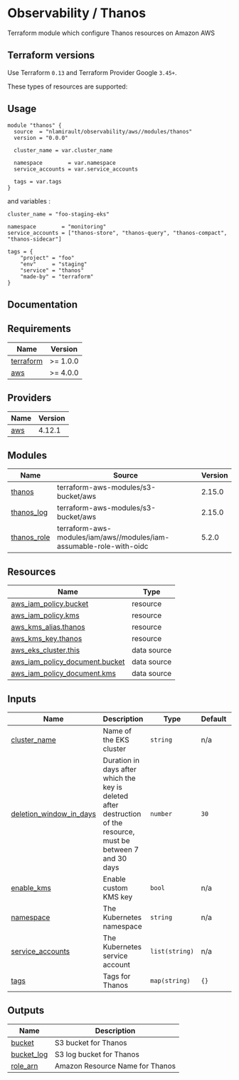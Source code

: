 # Observability / Thanos

Terraform module which configure Thanos resources on Amazon AWS

## Terraform versions

Use Terraform `0.13` and Terraform Provider Google `3.45+`.

These types of resources are supported:

## Usage

```hcl
module "thanos" {
  source  = "nlamirault/observability/aws//modules/thanos"
  version = "0.0.0"

  cluster_name = var.cluster_name

  namespace        = var.namespace
  service_accounts = var.service_accounts

  tags = var.tags
}
```

and variables :

```hcl
cluster_name = "foo-staging-eks"

namespace        = "monitoring"
service_accounts = ["thanos-store", "thanos-query", "thanos-compact", "thanos-sidecar"]

tags = {
    "project" = "foo"
    "env"     = "staging"
    "service" = "thanos"
    "made-by" = "terraform"
}
```

## Documentation

<!-- BEGINNING OF PRE-COMMIT-TERRAFORM DOCS HOOK -->
## Requirements

| Name | Version |
|------|---------|
| <a name="requirement_terraform"></a> [terraform](#requirement\_terraform) | >= 1.0.0 |
| <a name="requirement_aws"></a> [aws](#requirement\_aws) | >= 4.0.0 |

## Providers

| Name | Version |
|------|---------|
| <a name="provider_aws"></a> [aws](#provider\_aws) | 4.12.1 |

## Modules

| Name | Source | Version |
|------|--------|---------|
| <a name="module_thanos"></a> [thanos](#module\_thanos) | terraform-aws-modules/s3-bucket/aws | 2.15.0 |
| <a name="module_thanos_log"></a> [thanos\_log](#module\_thanos\_log) | terraform-aws-modules/s3-bucket/aws | 2.15.0 |
| <a name="module_thanos_role"></a> [thanos\_role](#module\_thanos\_role) | terraform-aws-modules/iam/aws//modules/iam-assumable-role-with-oidc | 5.2.0 |

## Resources

| Name | Type |
|------|------|
| [aws_iam_policy.bucket](https://registry.terraform.io/providers/hashicorp/aws/latest/docs/resources/iam_policy) | resource |
| [aws_iam_policy.kms](https://registry.terraform.io/providers/hashicorp/aws/latest/docs/resources/iam_policy) | resource |
| [aws_kms_alias.thanos](https://registry.terraform.io/providers/hashicorp/aws/latest/docs/resources/kms_alias) | resource |
| [aws_kms_key.thanos](https://registry.terraform.io/providers/hashicorp/aws/latest/docs/resources/kms_key) | resource |
| [aws_eks_cluster.this](https://registry.terraform.io/providers/hashicorp/aws/latest/docs/data-sources/eks_cluster) | data source |
| [aws_iam_policy_document.bucket](https://registry.terraform.io/providers/hashicorp/aws/latest/docs/data-sources/iam_policy_document) | data source |
| [aws_iam_policy_document.kms](https://registry.terraform.io/providers/hashicorp/aws/latest/docs/data-sources/iam_policy_document) | data source |

## Inputs

| Name | Description | Type | Default | Required |
|------|-------------|------|---------|:--------:|
| <a name="input_cluster_name"></a> [cluster\_name](#input\_cluster\_name) | Name of the EKS cluster | `string` | n/a | yes |
| <a name="input_deletion_window_in_days"></a> [deletion\_window\_in\_days](#input\_deletion\_window\_in\_days) | Duration in days after which the key is deleted after destruction of the resource, must be between 7 and 30 days | `number` | `30` | no |
| <a name="input_enable_kms"></a> [enable\_kms](#input\_enable\_kms) | Enable custom KMS key | `bool` | n/a | yes |
| <a name="input_namespace"></a> [namespace](#input\_namespace) | The Kubernetes namespace | `string` | n/a | yes |
| <a name="input_service_accounts"></a> [service\_accounts](#input\_service\_accounts) | The Kubernetes service account | `list(string)` | n/a | yes |
| <a name="input_tags"></a> [tags](#input\_tags) | Tags for Thanos | `map(string)` | `{}` | no |

## Outputs

| Name | Description |
|------|-------------|
| <a name="output_bucket"></a> [bucket](#output\_bucket) | S3 bucket for Thanos |
| <a name="output_bucket_log"></a> [bucket\_log](#output\_bucket\_log) | S3 log bucket for Thanos |
| <a name="output_role_arn"></a> [role\_arn](#output\_role\_arn) | Amazon Resource Name for Thanos |
<!-- END OF PRE-COMMIT-TERRAFORM DOCS HOOK -->
